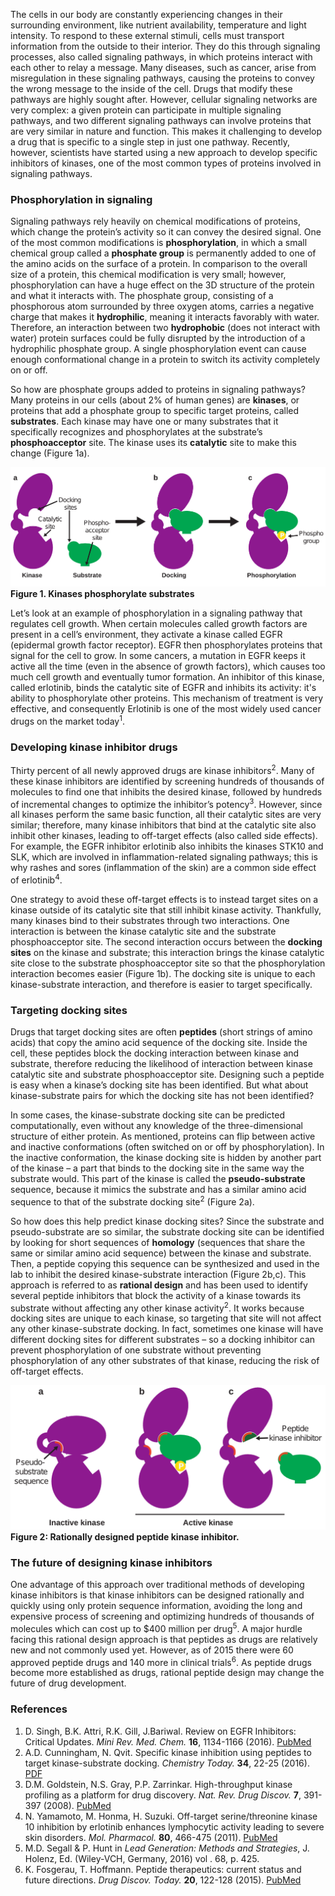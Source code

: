 The cells in our body are constantly experiencing changes in their surrounding environment, like nutrient availability, temperature and light intensity. To respond to these external stimuli, cells must transport information from the outside to their interior. They do this through signaling processes, also called signaling pathways, in which proteins interact with each other to relay a message. Many diseases, such as cancer, arise from misregulation in these signaling pathways, causing the proteins to convey the wrong message to the inside of the cell. Drugs that modify these pathways are highly sought after. However, cellular signaling networks are very complex: a given protein can participate in multiple signaling pathways, and two different signaling pathways can involve proteins that are very similar in nature and function. This makes it challenging to develop a drug that is specific to a single step in just one pathway.  Recently, however, scientists have started using a new approach to develop specific inhibitors of kinases, one of the most common types of proteins involved in signaling pathways.

### Phosphorylation in signaling 
Signaling pathways rely heavily on chemical modifications of proteins, which change the protein’s activity so it can convey the desired signal. One of the most common modifications is **phosphorylation**, in which a small chemical group called a **phosphate group** is permanently added to one of the amino acids on the surface of a protein. In comparison to the overall size of a protein, this chemical modification is very small; however, phosphorylation can have a huge effect on the 3D structure of the protein and what it interacts with. The phosphate group, consisting of a phosphorous atom surrounded by three oxygen atoms, carries a negative charge that makes it **hydrophilic**, meaning it interacts favorably with water. Therefore, an interaction between two **hydrophobic** (does not interact with water) protein surfaces could be fully disrupted by the introduction of a hydrophilic phosphate group. A single phosphorylation event can cause enough conformational change in a protein to switch its activity completely on or off.

So how are phosphate groups added to proteins in signaling pathways? Many proteins in our cells (about 2% of human genes) are **kinases**, or proteins that add a phosphate group to specific target proteins, called **substrates**. Each kinase may have one or many substrates that it specifically recognizes and phosphorylates at the substrate’s **phosphoacceptor** site. The kinase uses its **catalytic** site to make this change (Figure 1a).


![](./images/docking1.png)
**Figure 1. Kinases phosphorylate substrates**


Let’s look at an example of phosphorylation in a signaling pathway that regulates cell growth. When certain molecules called growth factors are present in a cell’s environment, they activate a kinase called EGFR (epidermal growth factor receptor). EGFR then phosphorylates proteins that signal for the cell to grow. In some cancers, a mutation in EGFR keeps it active all the time (even in the absence of growth factors), which causes too much cell growth and eventually tumor formation. An inhibitor of this kinase, called erlotinib, binds the catalytic site of EGFR and inhibits its activity: it's ability to phosphorylate other proteins. This mechanism of treatment is very effective, and consequently Erlotinib is one of the most widely used cancer drugs on the market today<sup>1</sup>.


### Developing kinase inhibitor drugs

Thirty percent of all newly approved drugs are kinase inhibitors<sup>2</sup>. Many of these kinase inhibitors are identified by screening hundreds of thousands of molecules to find one that inhibits the desired kinase, followed by hundreds of incremental changes to optimize the inhibitor’s potency<sup>3</sup>. However, since all kinases perform the same basic function, all their catalytic sites are very similar; therefore, many kinase inhibitors that bind at the catalytic site also inhibit other kinases, leading to off-target effects (also called side effects). For example, the EGFR inhibitor erlotinib also inhibits the kinases STK10 and SLK, which are involved in inflammation-related signaling pathways; this is why rashes and sores (inflammation of the skin) are a common side effect of erlotinib<sup>4</sup>. 

One strategy to avoid these off-target effects is to instead target sites on a kinase outside of its catalytic site that still inhibit kinase activity. Thankfully, many kinases bind to their substrates through two interactions. One interaction is between the kinase catalytic site and the substrate phosphoacceptor site. The second interaction occurs between the **docking sites** on the kinase and substrate; this interaction brings the kinase catalytic site close to the substrate phosphoacceptor site so that the phosphorylation interaction becomes easier (Figure 1b). The docking site is unique to each kinase-substrate interaction, and therefore is easier to target specifically. 

### Targeting docking sites

Drugs that target docking sites are often **peptides** (short strings of amino acids) that copy the amino acid sequence of the docking site. Inside the cell, these peptides block the docking interaction between kinase and substrate, therefore reducing the likelihood of interaction between kinase catalytic site and substrate phosphoacceptor site. Designing such a peptide is easy when a kinase’s docking site has been identified. But what about kinase-substrate pairs for which the docking site has not been identified? 

In some cases, the kinase-substrate docking site can be predicted computationally, even without any knowledge of the three-dimensional structure of either protein. As mentioned, proteins can flip between active and inactive conformations (often switched on or off by phosphorylation). In the inactive conformation, the kinase docking site is hidden by another part of the kinase – a part that binds to the docking site in the same way the substrate would.  This part of the kinase is called the **pseudo-substrate** sequence, because it mimics the substrate and has a similar amino acid sequence to that of the substrate docking site<sup>2</sup> (Figure 2a).

So how does this help predict kinase docking sites? Since the substrate and pseudo-substrate are so similar, the substrate docking site can be identified by looking for short sequences of **homology** (sequences that share the same or similar amino acid sequence) between the kinase and substrate. Then, a peptide copying this sequence can be synthesized and used in the lab to inhibit the desired kinase-substrate interaction (Figure 2b,c). This approach is referred to as **rational design** and has been used to identify several peptide inhibitors that block the activity of a kinase towards its substrate without affecting any other kinase activity<sup>2</sup>. It works because docking sites are unique to each kinase, so targeting that site will not affect any other kinase-substrate docking. In fact, sometimes one kinase will have different docking sites for different substrates – so a docking inhibitor can prevent phosphorylation of one substrate without preventing phosphorylation of any other substrates of that kinase, reducing the risk of off-target effects. 


![](./images/docking2.png)
**Figure 2: Rationally designed peptide kinase inhibitor.**


### The future of designing kinase inhibitors

One advantage of this approach over traditional methods of developing kinase inhibitors is that kinase inhibitors can be designed rationally and quickly using only protein sequence information, avoiding the long and expensive process of screening and optimizing hundreds of thousands of molecules which can cost up to $400 million per drug<sup>5</sup>. A major hurdle facing this rational design approach is that peptides as drugs are relatively new and not commonly used yet. However, as of 2015 there were 60 approved peptide drugs and 140 more in clinical trials<sup>6</sup>. As peptide drugs become more established as drugs, rational peptide design may change the future of drug development. 



### References
1. D. Singh, B.K. Attri, R.K. Gill, J.Bariwal. Review on EGFR Inhibitors: Critical Updates. _Mini Rev. Med. Chem._ __16__, 1134-1166 (2016). [PubMed](https://www.ncbi.nlm.nih.gov/pubmed/26996617)
2. A.D. Cunningham, N. Qvit. Specific kinase inhibition using peptides to target kinase-substrate docking. _Chemistry Today._ __34__, 22-25 (2016). [PDF]( http://newsite.teknoscienze.com/wp-content/uploads/2016/09/Qvit.pdf)
3. D.M. Goldstein, N.S. Gray, P.P. Zarrinkar. High-throughput kinase profiling as a platform for drug discovery. _Nat. Rev. Drug Discov._ __7__, 391-397 (2008). [PubMed](https://www.ncbi.nlm.nih.gov/pubmed/18404149)
4. N. Yamamoto, M. Honma, H. Suzuki. Off-target serine/threonine kinase 10 inhibition by erlotinib enhances lymphocytic activity leading to severe skin disorders. _Mol. Pharmacol._ __80__, 466-475 (2011). [PubMed](https://www.ncbi.nlm.nih.gov/pubmed/21606217)
5. M.D. Segall & P. Hunt in _Lead Generation: Methods and Strategies_, J. Holenz, Ed. (Wiley-VCH, Germany, 2016) vol . 68, p. 425.
6. K. Fosgerau, T. Hoffmann. Peptide therapeutics: current status and future directions. _Drug Discov. Today._ __20__, 122-128 (2015). [PubMed](https://www.ncbi.nlm.nih.gov/pubmed/25450771)
